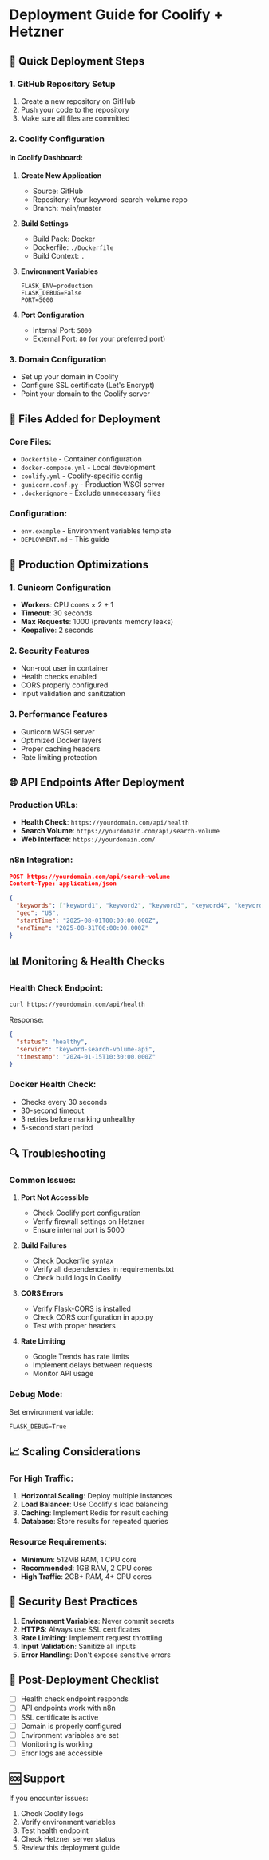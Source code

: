 # Deployment Guide for Coolify + Hetzner

## 🚀 Quick Deployment Steps

### 1. GitHub Repository Setup
1. Create a new repository on GitHub
2. Push your code to the repository
3. Make sure all files are committed

### 2. Coolify Configuration

#### In Coolify Dashboard:
1. **Create New Application**
   - Source: GitHub
   - Repository: Your keyword-search-volume repo
   - Branch: main/master

2. **Build Settings**
   - Build Pack: Docker
   - Dockerfile: `./Dockerfile`
   - Build Context: `.`

3. **Environment Variables**
   ```
   FLASK_ENV=production
   FLASK_DEBUG=False
   PORT=5000
   ```

4. **Port Configuration**
   - Internal Port: `5000`
   - External Port: `80` (or your preferred port)

### 3. Domain Configuration
- Set up your domain in Coolify
- Configure SSL certificate (Let's Encrypt)
- Point your domain to the Coolify server

## 📁 Files Added for Deployment

### Core Files:
- `Dockerfile` - Container configuration
- `docker-compose.yml` - Local development
- `coolify.yml` - Coolify-specific config
- `gunicorn.conf.py` - Production WSGI server
- `.dockerignore` - Exclude unnecessary files

### Configuration:
- `env.example` - Environment variables template
- `DEPLOYMENT.md` - This guide

## 🔧 Production Optimizations

### 1. Gunicorn Configuration
- **Workers**: CPU cores × 2 + 1
- **Timeout**: 30 seconds
- **Max Requests**: 1000 (prevents memory leaks)
- **Keepalive**: 2 seconds

### 2. Security Features
- Non-root user in container
- Health checks enabled
- CORS properly configured
- Input validation and sanitization

### 3. Performance Features
- Gunicorn WSGI server
- Optimized Docker layers
- Proper caching headers
- Rate limiting protection

## 🌐 API Endpoints After Deployment

### Production URLs:
- **Health Check**: `https://yourdomain.com/api/health`
- **Search Volume**: `https://yourdomain.com/api/search-volume`
- **Web Interface**: `https://yourdomain.com/`

### n8n Integration:
```json
POST https://yourdomain.com/api/search-volume
Content-Type: application/json

{
  "keywords": ["keyword1", "keyword2", "keyword3", "keyword4", "keyword5"],
  "geo": "US",
  "startTime": "2025-08-01T00:00:00.000Z",
  "endTime": "2025-08-31T00:00:00.000Z"
}
```

## 📊 Monitoring & Health Checks

### Health Check Endpoint:
```bash
curl https://yourdomain.com/api/health
```

Response:
```json
{
  "status": "healthy",
  "service": "keyword-search-volume-api",
  "timestamp": "2024-01-15T10:30:00.000Z"
}
```

### Docker Health Check:
- Checks every 30 seconds
- 30-second timeout
- 3 retries before marking unhealthy
- 5-second start period

## 🔍 Troubleshooting

### Common Issues:

1. **Port Not Accessible**
   - Check Coolify port configuration
   - Verify firewall settings on Hetzner
   - Ensure internal port is 5000

2. **Build Failures**
   - Check Dockerfile syntax
   - Verify all dependencies in requirements.txt
   - Check build logs in Coolify

3. **CORS Errors**
   - Verify Flask-CORS is installed
   - Check CORS configuration in app.py
   - Test with proper headers

4. **Rate Limiting**
   - Google Trends has rate limits
   - Implement delays between requests
   - Monitor API usage

### Debug Mode:
Set environment variable:
```
FLASK_DEBUG=True
```

## 📈 Scaling Considerations

### For High Traffic:
1. **Horizontal Scaling**: Deploy multiple instances
2. **Load Balancer**: Use Coolify's load balancing
3. **Caching**: Implement Redis for result caching
4. **Database**: Store results for repeated queries

### Resource Requirements:
- **Minimum**: 512MB RAM, 1 CPU core
- **Recommended**: 1GB RAM, 2 CPU cores
- **High Traffic**: 2GB+ RAM, 4+ CPU cores

## 🔐 Security Best Practices

1. **Environment Variables**: Never commit secrets
2. **HTTPS**: Always use SSL certificates
3. **Rate Limiting**: Implement request throttling
4. **Input Validation**: Sanitize all inputs
5. **Error Handling**: Don't expose sensitive errors

## 📝 Post-Deployment Checklist

- [ ] Health check endpoint responds
- [ ] API endpoints work with n8n
- [ ] SSL certificate is active
- [ ] Domain is properly configured
- [ ] Environment variables are set
- [ ] Monitoring is working
- [ ] Error logs are accessible

## 🆘 Support

If you encounter issues:
1. Check Coolify logs
2. Verify environment variables
3. Test health endpoint
4. Check Hetzner server status
5. Review this deployment guide
